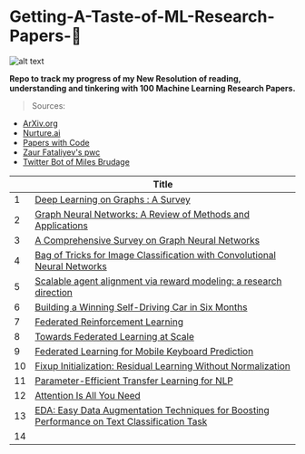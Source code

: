 # **Getting-A-Taste-of-ML-Research-Papers-💯**

![alt text](https://juststickers.in/wp-content/uploads/2017/04/machine-learning.png)

**Repo to track my progress of my New Resolution of reading, understanding and tinkering with 100 Machine Learning Research Papers.**

>Sources:<br/>
* [ArXiv.org](https://arxiv.org)<br/>
* [Nurture.ai](http://nurture.ai)<br/>
* [Papers with Code](https://paperswithcode.com)<br/>
* [Zaur Fataliyev's pwc](https://github.com/zziz/pwc)<br/>
* [Twitter Bot of Miles Brudage](https://twitter.com/BrundageBot)</br>

|         |Title  |
|---      |---    |
|1   |[Deep Learning on Graphs : A Survey](https://arxiv.org/abs/1812.04202)    |  
|2   |[Graph Neural Networks: A Review of Methods and Applications](https://arxiv.org/abs/1812.08434)    |	  
|3   |[A Comprehensive Survey on Graph Neural Networks](https://arxiv.org/abs/1901.00596)    |	  
|4   |[Bag of Tricks for Image Classification with Convolutional Neural Networks](https://arxiv.org/pdf/1812.01187.pdf) |
|5   |[Scalable agent alignment via reward modeling: a research direction](https://arxiv.org/pdf/1811.07871) | 
|6   |[Building a Winning Self-Driving Car in Six Months](https://arxiv.org/pdf/1811.01273.pdf)|
|7   |[Federated Reinforcement Learning](https://arxiv.org/pdf/1901.08277.pdf)|
|8   |[Towards Federated Learning at Scale](https://arxiv.org/pdf/1902.01046.pdf)|
|9   |[Federated Learning for Mobile Keyboard Prediction](https://arxiv.org/pdf/1811.03604.pdf)|
|10|[Fixup Initialization: Residual Learning Without Normalization](https://arxiv.org/pdf/1901.09321.pdf)|
|11|[Parameter-Efficient Transfer Learning for NLP](https://arxiv.org/pdf/1902.00751.pdf)|
|12|[Attention Is All You Need](https://arxiv.org/pdf/1706.03762.pdf)|
|13|[EDA: Easy Data Augmentation Techniques for Boosting Performance on Text Classification Task](https://arxiv.org/pdf/1901.11196.pdf)|
|14|||
